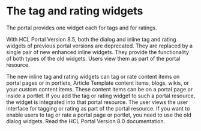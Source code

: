 # The tag and rating widgets

The portal provides one widget each for tags and for ratings.

With HCL Portal Version 8.5, both the dialog and inline tag and rating widgets of previous portal versions are deprecated. They are replaced by a single pair of new enhanced inline widgets. They provide the functionality of both types of the old widgets. Users view them as part of the portal resource.

The new inline tag and rating widgets can tag or rate content items on portal pages or in portlets, Article Template content items, blogs, wikis, or your custom content items. These content items can be on a portal page or inside a portlet. If you add the tag or rating widget to such a portal resource, the widget is integrated into that portal resource. The user views the user interface for tagging or rating as part of the portal resource. If you want to enable users to tag or rate a portal page or portlet, you need to use the old dialog widgets. Read the HCL Portal Version 8.0 documentation.

<!--
-   **[The tag widget](../admin-system/tag_rate_inline_tag_wdgt_lite.md)**  
Users can use the tag widget to view, apply, and update tags that were applied to a resource.
-   **[The rating widget](../admin-system/tag_rate_inline_rate_wdgt_lite.md)**  
Users can use the rating widget to view, apply, and update ratings that were applied to a resource.


**Related information** 

[What is new in tagging and rating](../admin-system/tag_rate_whatsnew.md)

[Tag widget parameter reference](../admin-system/tag_rate_parm_ref_inl_tag_lite.md)

[Rating widget parameter reference](../admin-system/tag_rate_parm_ref_inl_rate_lite.md)

[Configuration reference for tagging and rating](../admin-system/tag_rate_adm_ref.md)

[Parameter reference for the tag and rating widgets](../admin-system/tag_rate_parm_ref.md)

[Security for tagging and rating](../admin-system/tag_rate_secy.md)

[CP Configuration Service for tagging and rating](../admin-system/srvcfg_cpcfg4tr.md)

[Migration: Blogs and wikis](../migrate/mig_blogs_wiki.md) -->

